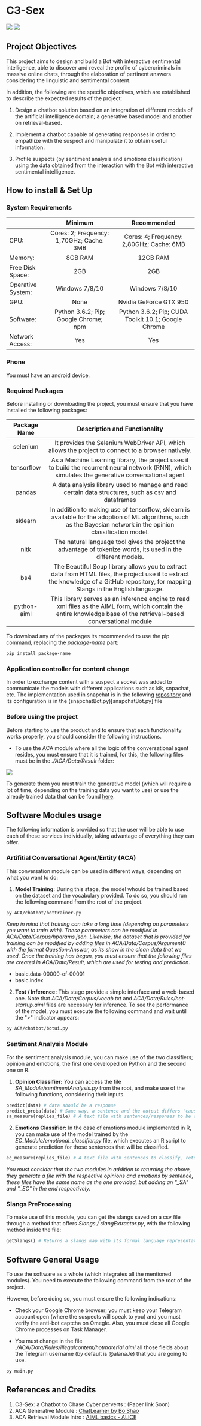 # C3-Sex

![](https://img.shields.io/badge/python-3.6.2-brightgreen.svg)  ![](https://img.shields.io/badge/tensorflow-1.4.0-yellowgreen.svg?sanitize=true)

## Project Objectives

This project aims to design and build a Bot with interactive sentimental intelligence, able to discover and reveal the profile of cybercriminals in massive online chats, through the elaboration of pertinent answers considering the linguistic and sentimental content.

In addition, the following are the specific objectives, which are established to describe the expected results of the project:

1. Design a chatbot solution based on an integration of different models of the artificial intelligence domain; a generative based model and another on retrieval-based.

2. Implement a chatbot capable of generating responses in order to empathize with the suspect and manipulate it to obtain useful information.

3. Profile suspects (by sentiment analysis and emotions classification) using the data obtained from the interaction with the Bot with interactive sentimental intelligence.

## How to install & Set Up

### System Requirements

|                   |                  Minimum                 |                     Recommended                     |
|-------------------|:----------------------------------------:|:---------------------------------------------------:|
|        CPU:       | Cores: 2; Frequency: 1,70GHz; Cache: 3MB | Cores: 4; Frequency: 2,80GHz; Cache: 6MB            |
|      Memory:      | 8GB RAM                                  | 12GB RAM                                            |
|  Free Disk Space: | 2GB                                      | 2GB                                                 |
| Operative System: | Windows 7/8/10                           | Windows 7/8/10                                      |
|        GPU:       | None                                     | Nvidia GeForce GTX 950                              |
|     Software:     | Python 3.6.2; Pip; Google Chrome; npm    | Python 3.6.2; Pip; CUDA Toolkit 10.1; Google Chrome |
|  Network Access:  | Yes                                      | Yes                                                 |


### Phone 
You must have an android device. 

### Required Packages

Before installing or downloading the project, you must ensure that you have installed the following packages:

| Package Name |                                                                              Description and Functionality                                                                             |
|:------------:|:--------------------------------------------------------------------------------------------------------------------------------------------------------------------------------------:|
|   selenium   | It provides the Selenium WebDriver API, which allows the project to connect to a browser natively.                                                                                     |
|  tensorflow  | As a Machine Learning library, the project uses it to build the recurrent neural network (RNN), which simulates the generative conversational agent                                     |
|    pandas    | A data analysis library used to manage and read certain data structures, such as csv and dataframes                                                                                    |
|    sklearn   | In addition to making use of tensorflow, sklearn is available for the adoption of ML algorithms, such as the Bayesian network in the opinion classification model.                     |
|     nltk     | The natural language tool gives the project the advantage of tokenize words, its used in the different models.                                                                         |
|      bs4     | The Beautiful Soup library allows you to extract data from HTML files, the project use it to extract the knowledge of a GitHub repository, for mapping Slangs in the English language. |
|  python-aiml | This library serves as an inference engine to read xml files as the AIML form, which contain the entire knowledge base of the retrieval-based conversational module                    |

To download any of the packages its recommended to use the pip command, replacing the _package-name_ part:

```bash
pip install package-name
```

### Application controller for content change
In order to exchange content with a suspect a socket was added to communicate the models with different applications such as kik, snpachat, etc. The implementation used in snapchat is in the following [repository](https://github.com/CrkJohn/Snapchat) and its configuration is in the (snapchatBot.py)[snapchatBot.py] file

### Before using the project

Before starting to use the product and to ensure that each functionality works properly, you should consider the following instructions.

* To use the ACA module where all the logic of the conversational agent resides, you must ensure that it is trained, for this, the following files must be in the _./ACA/Data/Result_ folder:

![](/ACA/Data/ACA_results.jpg)

To generate them you must train the generative model (which will require a lot of time, depending on the training data you want to use) or use the already trained data that can be found [here](https://www.dropbox.com/sh/c0q5g2c9c9cbkzp/AACNcggs-brWdeHdRaVi45-Ca?dl=0).

## Software Modules usage

The following information is provided so that the user will be able to use each of these services individually, taking advantage of everything they can offer.

### Artifitial Conversational Agent/Entity (ACA)

This conversation module can be used in different ways, depending on what you want to do:

1. **Model Training:** During this stage, the model whould be trained based on the dataset and the vocabulary provided. To do so, you should run the following command from the root of the project.

```bash
py ACA/chatbot/bottrainer.py
```
*Keep in mind that training can take a long time (depending on parameters you want to train with). These parameters can be modified in ACA/Data/Corpus/hparams.json. Likewise, the dataset that is provided for training can be modified by adding files in ACA/Data/Corpus/Argument0 with the format Question-Answer, as its show in the clean data that we used. Once the training has begun, you must ensure that the following files are created in ACA/Data/Result, which are used for testing and prediction.*

- basic.data-00000-of-00001
- basic.index

2. **Test / Inference:** This stage provide a simple interface and a web-based one. Note that *ACA/Data/Corpus/vocab.txt* and *ACA/Data/Rules/hot-startup.aiml* files are necessary for inference. To see the performance of the model, you must execute the following command and wait until the ">" indicator appears:

```bash
py ACA/chatbot/botui.py
```

### Sentiment Analysis Module

For the sentiment analysis module, you can make use of the two classifiers; opinion and emotions, the first one developed on Python and the second one on R.

1. **Opinion Classifier:** You can access the file *SA_Module/sentimentAnalysis.py* from the root, and make use of the following functions, considering their inputs.

```python
predict(data) # data should be a response
predict_proba(data) # Same way, a sentence and the output differs 'cause returns the probability
sa_measure(replies_file) # A text file with sentences/responses to be classified with probabilities.
```

2. **Emotions Classifier:** In the case of emotions module implemented in R, you can make use of the model trained by the *EC_Module/emotional_classifier.py* file, which executes an R script to generate prediction for those sentences that will be classified.

```python
ec_measure(replies_file) # A text file with sentences to classify, returns a list with positive (1) emotions or negative (0)
```

*You must consider that the two modules in addition to returning the above, they generate a file with the respective opinions and emotions by sentence, these files have the same name as the one provided, but adding an "_SA" and "_EC" in the end respectively.*

### Slangs PreProcessing

To make use of this module, you can get the slangs saved on a csv file through a method that offers *Slangs / slangExtractor.py*, with the following method inside the file:

```python
getSlangs() # Returns a slangs map with its formal language representation
```

## Software General Usage

To use the software as a whole (which integrates all the mentioned modules). You need to execute the following command from the root of the project.

However, before doing so, you must ensure the following indications:

- Check your Google Chrome browser; you must keep your Telegram account open (where the suspects will speak to you) and you must verify the anti-bot captcha on Omegle. Also, you must close all Google Chrome processes on Task Manager.

- You must change in the file *./ACA/Data/Rules/illegalcontent/hotmaterial.aiml* all those fields about the Telegram username (by default is @alanaJe) that you are going to use.

```bash
py main.py
```

## References and Credits

1. C3-Sex: a Chatbot to Chase Cyber perverts : (Paper link Soon)
2. ACA Generative Module : [ChatLearner by Bo Shao](https://github.com/bshao001/ChatLearner)
3. ACA Retrieval Module Intro : [AIML basics - ALICE](https://github.com/datenhahn/python-aiml-chatbot)
